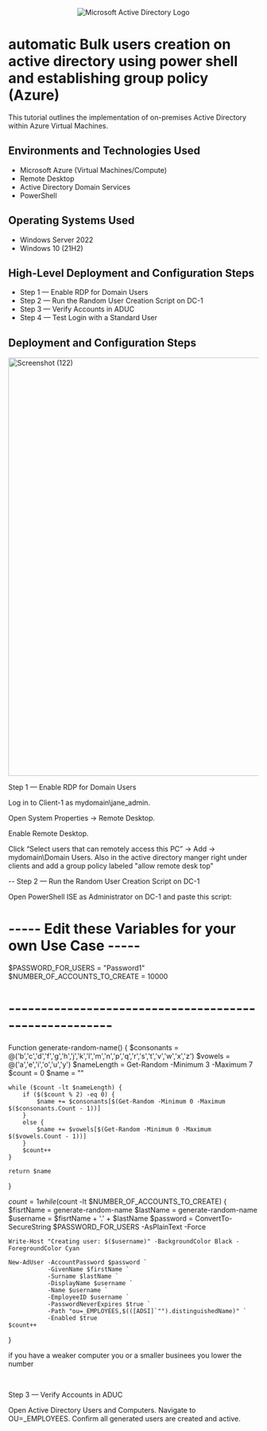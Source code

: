 <p align="center">
<img src="https://i.imgur.com/pU5A58S.png" alt="Microsoft Active Directory Logo"/>
</p>

<h1> automatic Bulk users creation on active directory using power shell and establishing group policy (Azure)</h1>
This tutorial outlines the implementation of on-premises Active Directory within Azure Virtual Machines.<br />



<h2>Environments and Technologies Used</h2>

- Microsoft Azure (Virtual Machines/Compute)
- Remote Desktop
- Active Directory Domain Services
- PowerShell

<h2>Operating Systems Used </h2>

- Windows Server 2022
- Windows 10 (21H2)

<h2>High-Level Deployment and Configuration Steps</h2>

- Step 1 — Enable RDP for Domain Users
- Step 2 — Run the Random User Creation Script on DC-1
- Step 3 — Verify Accounts in ADUC
- Step 4 — Test Login with a Standard User

<h2>Deployment and Configuration Steps</h2>
<img width="1642" height="840" alt="Screenshot (122)" src="https://github.com/user-attachments/assets/de4a813a-c129-42d0-bc0f-797ae49257ac" />

Step 1 — Enable RDP for Domain Users

Log in to Client-1 as mydomain\jane_admin.

Open System Properties → Remote Desktop.

Enable Remote Desktop.

Click “Select users that can remotely access this PC” → Add → mydomain\Domain Users.
Also in the active directory manger right under clients and add a group policy labeled "allow remote desk top"
<br />

--
Step 2 — Run the Random User Creation Script on DC-1

Open PowerShell ISE as Administrator on DC-1 and paste this script:
 # ----- Edit these Variables for your own Use Case ----- #
$PASSWORD_FOR_USERS   = "Password1"
$NUMBER_OF_ACCOUNTS_TO_CREATE = 10000
# ------------------------------------------------------ #

Function generate-random-name() {
    $consonants = @('b','c','d','f','g','h','j','k','l','m','n','p','q','r','s','t','v','w','x','z')
    $vowels = @('a','e','i','o','u','y')
    $nameLength = Get-Random -Minimum 3 -Maximum 7
    $count = 0
    $name = ""

    while ($count -lt $nameLength) {
        if ($($count % 2) -eq 0) {
            $name += $consonants[$(Get-Random -Minimum 0 -Maximum $($consonants.Count - 1))]
        }
        else {
            $name += $vowels[$(Get-Random -Minimum 0 -Maximum $($vowels.Count - 1))]
        }
        $count++
    }

    return $name

}

$count = 1
while ($count -lt $NUMBER_OF_ACCOUNTS_TO_CREATE) {
    $fisrtName = generate-random-name
    $lastName = generate-random-name
    $username = $fisrtName + '.' + $lastName
    $password = ConvertTo-SecureString $PASSWORD_FOR_USERS -AsPlainText -Force

    Write-Host "Creating user: $($username)" -BackgroundColor Black -ForegroundColor Cyan
    
    New-AdUser -AccountPassword $password `
               -GivenName $firstName `
               -Surname $lastName `
               -DisplayName $username `
               -Name $username `
               -EmployeeID $username `
               -PasswordNeverExpires $true `
               -Path "ou=_EMPLOYEES,$(([ADSI]`"").distinguishedName)" `
               -Enabled $true
    $count++
}

if you have a weaker computer you or a smaller businees you lower the number
</p>
<br />

<p>

<p>
Step 3 — Verify Accounts in ADUC

Open Active Directory Users and Computers.
Navigate to OU=_EMPLOYEES.
Confirm all generated users are created and active.
</p>
<br />
